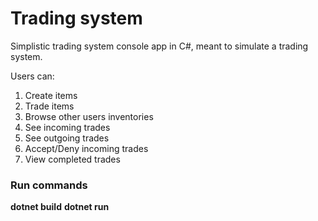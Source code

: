 # Trading system

Simplistic trading system console app in C#, meant to simulate a trading system.

Users can:

1. Create items
2. Trade items
3. Browse other users inventories
4. See incoming trades
5. See outgoing trades
6. Accept/Deny incoming trades
7. View completed trades

### Run commands

**dotnet build**
**dotnet run**
